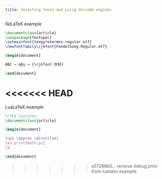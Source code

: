 ```yaml
---
title: Selecting fonts and using Unicode engines
---
```



XeLaTeX example

```latex
\documentclass{article}
\usepackage{fontspec}
\setmainfont{texgyretermes-regular.otf}
\newfontfamily\cjkfont{FandolSong-Regular.otf}

\begin{document}

ABC → αβγ → {\cjkfont 你好}

\end{document}
```

<<<<<<< HEAD
=======
LuaLaTeX example

```latex
%!TEX lualatex
\documentclass{article}

\begin{document}

$\pi \approx \directlua{
tex.print{math.pi}
}$

\end{document}
```
>>>>>>> a57288b5... remove debug print from lualatex example
